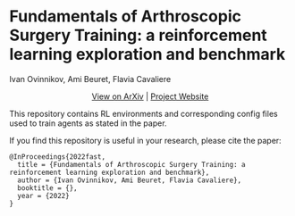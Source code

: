 # Fundamentals of Arthroscopic Surgery Training: a reinforcement learning exploration and benchmark
Ivan Ovinnikov, Ami Beuret, Flavia Cavaliere


<p align="center">
  <a href="https://github.com/amibeuret/fast.github.io">View on ArXiv</a> |
  <a href="https://amibeuret.github.io/fast.github.io/">Project Website</a>
</p>


This repository contains RL environments and corresponding config files used to train agents as stated in the paper.

If you find this repository is useful in your research, please cite the paper:
```
@InProceedings{2022fast,
  title = {Fundamentals of Arthroscopic Surgery Training: a reinforcement learning exploration and benchmark},
  author = {Ivan Ovinnikov, Ami Beuret, Flavia Cavaliere},
  booktitle = {},
  year = {2022}
}
```
